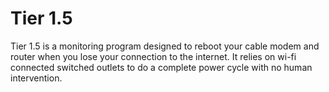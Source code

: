 Tier 1.5
==============
Tier 1.5 is a monitoring program designed to reboot your cable modem and router when you lose your connection to the internet.
It relies on wi-fi connected switched outlets to do a complete power cycle with no human intervention.

